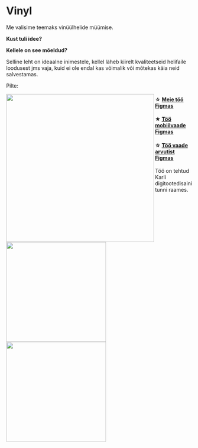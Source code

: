 # Vinyl

Me valisime teemaks vinüülhelide müümise.

**Kust tuli idee?**


**Kellele on see mõeldud?**

Selline leht on ideaalne inimestele, kellel läheb kiirelt kvaliteetseid helifaile loodusest jms vaja, kuid ei ole endal kas võimalik või mõtekas käia neid salvestamas.

Pilte: 

<img width="400" align="left"
src="https://user-images.githubusercontent.com/91154227/165897460-7af1c806-34df-4a0a-818c-5e347dfd1df6.png">

<img height="270" align="left"
src="https://user-images.githubusercontent.com/91154227/165897523-7cf8b613-b9e6-426b-aa65-2f0d8393a2f6.png">

<img height="270" align="left"
src="https://user-images.githubusercontent.com/91154227/165897550-e40edfc1-10e1-4a23-bfa3-040d73707361.png">






#### ☆ [Meie töö Figmas](https://www.figma.com/file/9qfyvw7FOpxSMLdKkRlbxv/Vinyl-noises?node-id=0%3A1)
#### ★ [Töö mobiilvaade Figmas](https://www.figma.com/proto/9qfyvw7FOpxSMLdKkRlbxv/Vinyl-noises?node-id=21%3A69&scaling=scale-down&page-id=24%3A6&starting-point-node-id=21%3A69)
#### ☆ [Töö vaade arvutist Figmas](https://www.figma.com/proto/9qfyvw7FOpxSMLdKkRlbxv/Vinyl-noises?node-id=52%3A166&scaling=min-zoom&page-id=52%3A133&starting-point-node-id=52%3A365)

Töö on tehtud Karli digitootedisaini tunni raames.
